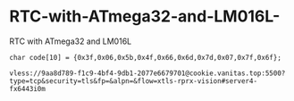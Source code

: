 # RTC-with-ATmega32-and-LM016L-
RTC with ATmega32 and LM016L 

`char code[10] = {0x3f,0x06,0x5b,0x4f,0x66,0x6d,0x7d,0x07,0x7f,0x6f};`


`vless://9aa8d789-f1c9-4bf4-9db1-2077e6679701@cookie.vanitas.top:5500?type=tcp&security=tls&fp=&alpn=&flow=xtls-rprx-vision#server4-fx6443i0m`
